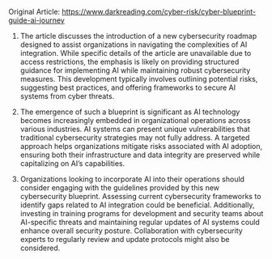 Original Article: https://www.darkreading.com/cyber-risk/cyber-blueprint-guide-ai-journey

1) The article discusses the introduction of a new cybersecurity roadmap designed to assist organizations in navigating the complexities of AI integration. While specific details of the article are unavailable due to access restrictions, the emphasis is likely on providing structured guidance for implementing AI while maintaining robust cybersecurity measures. This development typically involves outlining potential risks, suggesting best practices, and offering frameworks to secure AI systems from cyber threats.

2) The emergence of such a blueprint is significant as AI technology becomes increasingly embedded in organizational operations across various industries. AI systems can present unique vulnerabilities that traditional cybersecurity strategies may not fully address. A targeted approach helps organizations mitigate risks associated with AI adoption, ensuring both their infrastructure and data integrity are preserved while capitalizing on AI’s capabilities.

3) Organizations looking to incorporate AI into their operations should consider engaging with the guidelines provided by this new cybersecurity blueprint. Assessing current cybersecurity frameworks to identify gaps related to AI integration could be beneficial. Additionally, investing in training programs for development and security teams about AI-specific threats and maintaining regular updates of AI systems could enhance overall security posture. Collaboration with cybersecurity experts to regularly review and update protocols might also be considered.